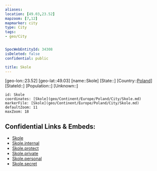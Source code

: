 ```yaml
---
aliases: 
location: [49.03,23.52]
mapzoom: [7,12] 
mapmarker: city 
type: City
tags:
- geo/City


SpocWebEntityId: 34308
isDeleted: false
confidential: public

title: Skole
---
```

[geo-lon::23.52]
[geo-lat::49.03]
[name::Skole]
[State::]
[Country::[Poland](geo/Continent/Europe/Poland.md)]
[StateId::]
[Population::]
[Unknown::]


```leaflet
id: Skole
coordinates: [Skole](geo/Continent/Europe/Poland/City/Skole.md)
markerFile: [Skole](geo/Continent/Europe/Poland/City/Skole.md)
defaultZoom: 11 
maxZoom: 18
```


## Confidential Links & Embeds: 
- [Skole](../../../../../../_public/geo/Continent/Europe/Poland/City/Skole.md) 
- [Skole.internal](../../../../../../_internal/geo/Continent/Europe/Poland/City/Skole.internal.md) 
- [Skole.protect](../../../../../../_protect/geo/Continent/Europe/Poland/City/Skole.protect.md) 
- [Skole.private](../../../../../../_private/geo/Continent/Europe/Poland/City/Skole.private.md) 
- [Skole.personal](../../../../../../_personal/geo/Continent/Europe/Poland/City/Skole.personal.md) 
- [Skole.secret](../../../../../../_secret/geo/Continent/Europe/Poland/City/Skole.secret.md) 
